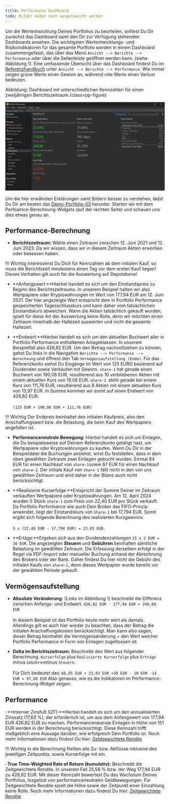 ```yaml
---
title: Performance Dashboard
todo: Bilder müßen noch ausgetauscht werden
---
```


Um die Wertentwicklung Deines Portfolios zu beurteilen, solltest Du Dir zunächst das Dashboard samt den Dir zur Verfügung stehenden Dashboards ansehen. Die wichtigsten Wertentwicklungs- und Risikoindikatoren für das gesamte Portfolio werden in einem Dashboard zusammengefasst, das über das Menü `Ansicht --> Berichte --> Performance` oder über die Seitenleiste geöffnet werden kann. (siehe Abbildung 1). Eine umfassende Übersicht über das Dashboard findest Du im [Referenzhandbuch](../referenzhandbuch/ansichten/berichte/performance/index.md) unter `Ansicht --> Berichte --> Performance`. Wie immer zeigen grüne Werte einen Gewinn an, während rote Werte einen Verlust bedeuten.

Abbildung: Dashboard mit unterschiedlichen Kennzahlen für einen zweijährigen Berichtszeitraum.{class=pp-figure}

![](../how-to/historische-aktienkurse/images/performance-dashboard-2yrs.png)

Um die hier erwähnten Erklärungen samt Bildern besser zu verstehen, lädst Du Dir am besten das [Demo-Portfolio-03](../../en/assets/demo-portfolio-03.xml) herunter. Starten wir mit dem Perfoamce-Berechnung-Widgets (auf der rechten Seite) und schauen uns dies etwas genau an.

## Performance-Berechnung

- **Berichtszeitraum:** Wähle einen Zeitraum zwischen 12. Juni 2021 und 12. Juni 2023. Da wir wissen, dass wir in diesem Zeitraum Aktien erworben oder besessen haben.

!!! Wichtig
    Interessierst Du Dich für Kennzahlen ab dem initialen Kauf, so muss die Berichtszeit mindestens einen Tag vor dem ersten Kauf liegen! Dieses Verhalten gilt auch für die Auswertung auf Depotebene!


- **Anfangswert:**Hierbei handelt es sich um den Einstandspreis zu Beginn des Berichtszeitraums.
In unserem Beispiel halten wir also Wertpapiere oder Kryptowährungen im Wert von 177,94 EUR am 12. Juni 2021.
Der hier angezeigte Wert entspricht dem in Portfolio Performance gespeicherten Tagesschlusskurs und kann daher vom tatsächlichen Einstandskurs abweichen. Wann die Aktien tatsächlich gekauft wurden, spielt für diese Art der Auswertung keine Rolle, denn wir möchten einen Zeitraum innerhalb der Haltezeit auswerten und nicht die gesamte Haltezeit.

- **Endwert:**Hierbei handelt es sich um den aktuellen Buchwert aller in Portfolio Performance enthaltenen Anlageklassen. In unserem Beispielfall also 426,82 EUR. Um den Betrag nachvollziehen zu können, gehst Du links in die Navigation `Berichte --> Performance --> Berechnung` und öffnest den Tab `Vermögensaufstellung (Ende)`. Für das Referenzkonto siehst Du Eingänge im Wert von 125 EURO basierend auf Dividenden sowie  Verkäufen mit Gewinn.
`share-1` hat gerade einen Buchwert von 190,06 EUR, resultierend aus 10 verbliebenen Aktien mit einem aktuellen Kurs von 19,06 EUR.
`share-2 `steht gerade bei einem Kurs von 111,76 EUR, resultierend aus 8 Aktien mit einem aktuellen Kurs von 13,97 EUR.
In Summe kommen wir somit auf einen Endwert von 426,82 EUR. </br><br> `(125 EUR + 190,06 EUR + 111,76 EUR)`

!!! Wichtig
    Der Endpreis beinhaltet den initialen Kaufpreis, also den Anschaffungswert bzw. die Belastung, die beim Kauf des Wertpapiers angefallen ist.

- **Performanceneutrale Bewegung:** Hierbei handelt es sich um Einlagen, die Du beispielsweise auf Deinem Referenzkonto getätigt hast, um Wertpapiere oder Kryptowährungen zu kaufen.
Wenn Du Dir in der Beispieldatei die Buchungen ansiehst, wirst Du feststellen, dass in dem oben gewählten Zeitraum zwei Einlagen gebucht wurden. Einmal 84 EUR für einen Nachkauf von `share-1`sowie 67 EUR für einen Nachkauf von `share-2`. Der initiale Kauf von `share-1` fällt nicht in den von uns gewählten Zeitraum und wird daher in der Bilanz auch nicht berücksichtigt.

- **Realisierte Kurserfolge:**Entspricht der Summe Deiner im Zeitraum verkauften Wertpapiere oder Kryptowährungen.
Am 12. April 2024 wurden 5 Stück `share-1` zum Preis von 22,40 EUR pro Stück verkauft. Da Portfolio Performance wie auch Dein Broker das FIFO-Prinzip anwendet, liegt der Einstandskurs von `Share-1` bei 17,794 EUR. Somit ergibt sich folgende Berechnung des realisierten Kursgewinns: </br><br> `5 x (22,40 EUR - 17,794 EUR) = 23.03 EUR`.

- **Ertäge:**Ergeben sich aus den Dividendenzahlungen `15 x 2 EUR = 30 EUR`. Die angezeigten **Steuern** und **Gebühren** beinhalten sämtliche Belastung im gewählten Zeitraum. Die Erfassung derselben erfolgt in der Regel via PDF-Import oder manueller Buchung anhand der Abrechnung des Brokers oder der Bank. Daher findest Du hier nicht die Gebühr des initialen Kaufs von `share-1`, denn dieses Wertpapier wurde bereits vor der gewählten Periode gekauft.

## Vermögensaufstellung

- **Absolute Veränderung:** (Links im Abbildung 1) beschreibt die Differenz zwischen Anfangs- und Endwert. `426,82 EUR - 177,94 EUR = 248,88 EUR`</br><br> In diesem Beispiel ist das Portfolio heute mehr wert als damals. Allerdings gilt es auch hier wieder zu beachten, dass der Betrag die initialen Anschaffungskosten berücksichtigt. Man kann also sagen, dieser Betrag beinhaltet die Vermögensänderung + den Wert welcher Portfolio Performance in Form von Einlagen zugeflossen ist.

- **Delta im Berichtszeitraum:** Beschreibt den Wert aus folgender Berechnung. `Kurserfolge` plus `Realisierte Kurserfolge` plus `Erträge` minus `Gebühren`minus `Steuern`. </br><br>
Für Dich bedeutet das: `68,85 EUR + 23,03 EUR +30 EUR - 10 EUR -14 EUR = 97,88 EUR`
Also genauso, wie es die Indikatoren im Performance-Berechnung-Widget zeigen.

## Performance

-**Interner Zinsfuß (IZF):**Hierbei handelt es sich um den annualisierten Zinssatz (17,63 %), der erforderlich ist, um aus dem Anfangswert von 177,94 EUR 426,82 EUR zu machen. Performanceneutrale Einlagen in Höhe von 151 EUR werden in der Berechnung berücksichtigt. Diese Kennzahl trifft maßgeblich eine Aussage darüber, wie erfolgreich Dein Portfolio ist. Noch mehr Informationen dazu findest Du hier: [Geldgewichtete Rendite](../grundlagen/performance/geld-gewichtet.md)

!!! Wichtig
    In die Berechnung fließen alle Zu- bzw. Abflüsse inklusive des jeweiligen Zeitpunkts, sowie Kurserfolge mit ein.

-**True Time-Weighted Rate of Return (kumulativ):** Beschreibt die Zeitgewichtete Rendite. In unserem Fall 25,58 % bzw. der Weg 177,94 EUR zu 426,82 EUR. Mit dieser Kennzahl bewertest Du das Wachstum Deines Portfolios, losgelöst von performanceneutralen Geldbewegungen. Für Zeitgewichtete Rendite spielt die Höhe sowie der Zeitpunkt einer Einzahlung keine Rolle. Noch mehr Informationen dazu findest Du hier: [Zeitgewichtete Rendite](../grundlagen/performance/zeit-gewichtet.md)